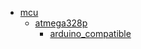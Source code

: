 * [mcu](/mcu)
  * [atmega328p](/mcu/atmega328p)
    * [arduino_compatible](/mcu/atmega328p/arduino_compatible)
